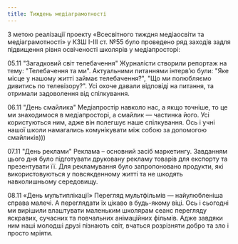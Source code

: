 ```yaml
---
title: Тиждень медіаграмотності
---
```


З метою реалізації проекту «Всесвітного тиждня медіаосвіти та медіаграмотності» у КЗШ І-ІІІ ст. №55 було проведено ряд заходів задля підвищення рівня освіченості школярів у медіапросторі:

05.11 "Загадковий світ телебачення"
Журналісти створили репортаж на тему: "Телебачення та ми".
Актуальними питаннями інтерв’ю були: "Яке місце у нашому житті займає телебачення?", "Що ми полюбляємо дивитись по телевізору?".
Усі охоче давали відповіді на питання, та отримали задоволення від спілкування.

06.11 "День смайлика"
Медіапростір навколо нас, а якщо точніше, то це ми знаходимося в медіапросторі, а смайлик — частинка його. Усі користуються ним, адже він полегшує наше спілкування. Ось і учні нашої школи намагались комунікувати між собою за допомогою смайликів)))

07.11 "День реклами"
Реклама – основний засіб маркетингу. Завданням цього дня було підготувати друковану рекламу товарів для експорту та презентувати її. Для рекламування було запропоновано продукти, які використовуються у повсякденному житті та не шкодять навколишньому середовищу.

08.11 «День мультиплікації»
Перегляд мультфільмів — найулюбленіша справа малечі. А переглядати їх цікаво в будь-якому віці.
Ось і сьогодні ми вирішили влаштувати маленьким школярам сеанс перегляду яскравих, сучасних та повчальних анімаційних фільмів. Адже завдяки ним наші молодші друзі пізнають світ, вчаться розрізняти добро та зло і просто мріяти.

<slideshow></slideshow>
